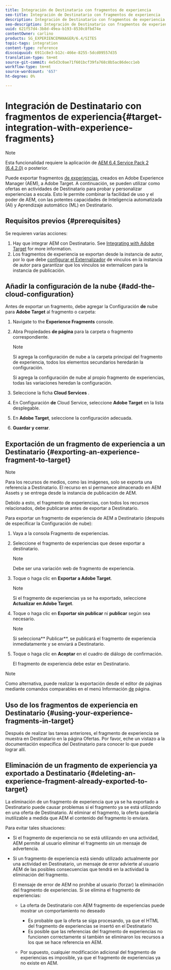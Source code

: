 ```yaml
---
title: Integración de Destinatario con fragmentos de experiencia
seo-title: Integración de Destinatario con fragmentos de experiencia
description: Integración de Destinatario con fragmentos de experiencia
seo-description: Integración de Destinatario con fragmentos de experiencia
uuid: 621f57d4-3b8d-49ea-b193-8530c8fbd74e
contentOwner: carlino
products: SG_EXPERIENCEMANAGER/6.4/SITES
topic-tags: integration
content-type: reference
discoiquuid: 6911c8e3-b12c-466e-8255-5dcd09557d35
translation-type: tm+mt
source-git-commit: 4e5d3c0ae71f601bcf39fa768c8b5ac86decc1eb
workflow-type: tm+mt
source-wordcount: '657'
ht-degree: 0%

---
```



# Integración de Destinatario con fragmentos de experiencia{#target-integration-with-experience-fragments}

>[!NOTE]
>
>Esta funcionalidad requiere la aplicación de [AEM 6.4 Service Pack 2 (6.4.2.0)](/help/release-notes/sp-release-notes.md) o posterior.

Puede exportar fragmentos [de experiencias](/help/sites-authoring/experience-fragments.md), creados en Adobe Experience Manager (AEM), a Adobe Target. A continuación, se pueden utilizar como ofertas en actividades de Destinatario para probar y personalizar experiencias a escala. Esto le permite combinar la facilidad de uso y el poder de AEM, con las potentes capacidades de Inteligencia automatizada (AI) y Aprendizaje automático (ML) en Destinatario.

## Requisitos previos {#prerequisites}

Se requieren varias acciones:

1. Hay que integrar AEM con Destinatario. See [Integrating with Adobe Target](/help/sites-administering/target.md) for more information.
1. Los fragmentos de experiencia se exportan desde la instancia de autor, por lo que debe [configurar el Externalizador](/help/sites-developing/externalizer.md) de vínculos en la instancia de autor para garantizar que los vínculos se externalicen para la instancia de publicación.

## Añadir la configuración de la nube {#add-the-cloud-configuration}

Antes de exportar un fragmento, debe agregar la Configuración **de** nube para **Adobe Target** al fragmento o carpeta:

1. Navigate to the **Experience Fragments** console.
1. Abra Propiedades **de página** para la carpeta o fragmento correspondiente.

   >[!NOTE]
   >
   >Si agrega la configuración de nube a la carpeta principal del fragmento de experiencia, todos los elementos secundarios heredarán la configuración.
   >
   >Si agrega la configuración de nube al propio fragmento de experiencias, todas las variaciones heredan la configuración.

1. Seleccione la ficha **Cloud Services** .

1. En Configuración **de** Cloud Service, seleccione **Adobe Target** en la lista desplegable.
1. En **Adobe Target**, seleccione la configuración adecuada.

1. **Guardar y cerrar**.

## Exportación de un fragmento de experiencia a un Destinatario {#exporting-an-experience-fragment-to-target}

>[!NOTE]
>
>Para los recursos de medios, como las imágenes, solo se exporta una referencia a Destinatario. El recurso en sí permanece almacenado en AEM Assets y se entrega desde la instancia de publicación de AEM.
>
>Debido a esto, el fragmento de experiencias, con todos los recursos relacionados, debe publicarse antes de exportar a Destinatario.

Para exportar un fragmento de experiencia de AEM a Destinatario (después de especificar la Configuración de nube):

1. Vaya a la consola Fragmento de experiencias.
1. Seleccione el fragmento de experiencias que desee exportar a destinatario.

   >[!NOTE]
   >
   >Debe ser una variación web de fragmento de experiencia.

1. Toque o haga clic en **Exportar a Adobe Target**.

   >[!NOTE]
   >
   >Si el fragmento de experiencias ya se ha exportado, seleccione **Actualizar en Adobe Target**.

1. Toque o haga clic en **Exportar sin publicar** ni **publicar** según sea necesario.

   >[!NOTE]
   >
   >Si selecciona** Publicar**, se publicará el fragmento de experiencia inmediatamente y se enviará a Destinatario.

1. Toque o haga clic en **Aceptar** en el cuadro de diálogo de confirmación.

   El fragmento de experiencia debe estar en Destinatario.

>[!NOTE]
>
>Como alternativa, puede realizar la exportación desde el editor de páginas mediante comandos comparables en el menú Información [de](/help/sites-authoring/author-environment-tools.md#page-information) página.

## Uso de los fragmentos de experiencia en Destinatario {#using-your-experience-fragments-in-target}

Después de realizar las tareas anteriores, el fragmento de experiencia se muestra en Destinatario en la página Ofertas. Por favor, eche un vistazo a la documentación [](https://experiencecloud.adobe.com/resources/help/en_US/target/target/aem-experience-fragments.html) específica del Destinatario para conocer lo que puede lograr allí.

## Eliminación de un fragmento de experiencia ya exportado a Destinatario {#deleting-an-experience-fragment-already-exported-to-target}

La eliminación de un fragmento de experiencia que ya se ha exportado a Destinatario puede causar problemas si el fragmento ya se está utilizando en una oferta de Destinatario. Al eliminar el fragmento, la oferta quedaría inutilizable a medida que AEM el contenido del fragmento lo enviara.

Para evitar tales situaciones:

* Si el fragmento de experiencia no se está utilizando en una actividad, AEM permite al usuario eliminar el fragmento sin un mensaje de advertencia.
* Si un fragmento de experiencia está siendo utilizado actualmente por una actividad en Destinatario, un mensaje de error advierte al usuario AEM de las posibles consecuencias que tendrá en la actividad la eliminación del fragmento.

   El mensaje de error de AEM no prohíbe al usuario (forzar) la eliminación del fragmento de experiencias. Si se elimina el fragmento de experiencias:

   * La oferta de Destinatario con AEM fragmento de experiencias puede mostrar un comportamiento no deseado

      * Es probable que la oferta se siga procesando, ya que el HTML del fragmento de experiencias se insertó en el Destinatario
      * Es posible que las referencias del fragmento de experiencias no funcionen correctamente si también se eliminaron los recursos a los que se hace referencia en AEM.
   * Por supuesto, cualquier modificación adicional del fragmento de experiencias es imposible, ya que el fragmento de experiencias ya no existe en AEM.



